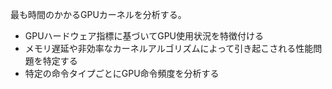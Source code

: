 最も時間のかかるGPUカーネルを分析する。
- GPUハードウェア指標に基づいてGPU使用状況を特徴付ける
- メモリ遅延や非効率なカーネルアルゴリズムによって引き起こされる性能問題を特定する
- 特定の命令タイプごとにGPU命令頻度を分析する
